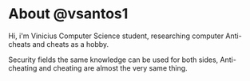 # About @vsantos1
Hi, i'm Vinicius Computer Science student, researching computer Anti-cheats and cheats as a hobby.  

Security fields the same knowledge can be used for both sides,
Anti-cheating and cheating are almost the very same thing.



